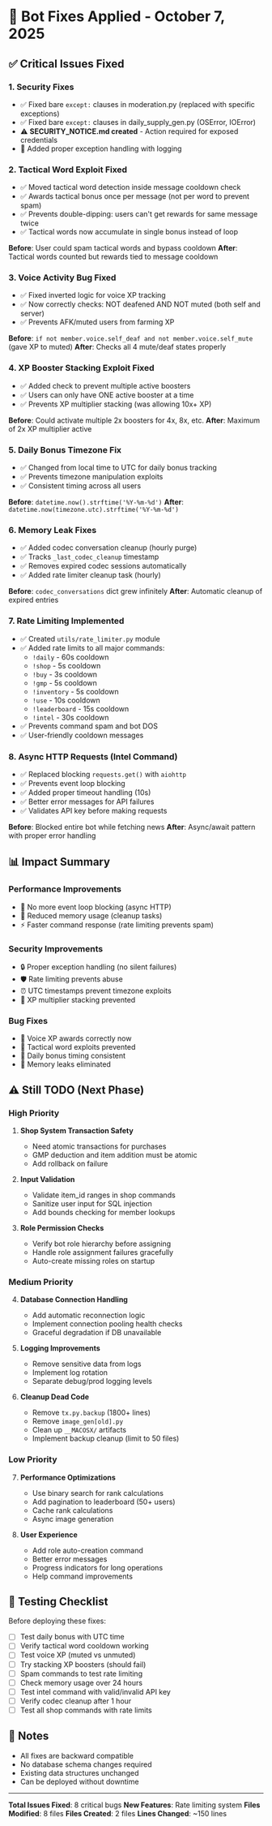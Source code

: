 # 🔧 Bot Fixes Applied - October 7, 2025

## ✅ Critical Issues Fixed

### 1. **Security Fixes**
- ✅ Fixed bare `except:` clauses in moderation.py (replaced with specific exceptions)
- ✅ Fixed bare `except:` clauses in daily_supply_gen.py (OSError, IOError)
- ⚠️ **SECURITY_NOTICE.md created** - Action required for exposed credentials
- 📝 Added proper exception handling with logging

### 2. **Tactical Word Exploit Fixed**
- ✅ Moved tactical word detection inside message cooldown check
- ✅ Awards tactical bonus once per message (not per word to prevent spam)
- ✅ Prevents double-dipping: users can't get rewards for same message twice
- ✅ Tactical words now accumulate in single bonus instead of loop

**Before**: User could spam tactical words and bypass cooldown
**After**: Tactical words counted but rewards tied to message cooldown

### 3. **Voice Activity Bug Fixed**
- ✅ Fixed inverted logic for voice XP tracking
- ✅ Now correctly checks: NOT deafened AND NOT muted (both self and server)
- ✅ Prevents AFK/muted users from farming XP

**Before**: `if not member.voice.self_deaf and not member.voice.self_mute` (gave XP to muted)
**After**: Checks all 4 mute/deaf states properly

### 4. **XP Booster Stacking Exploit Fixed**
- ✅ Added check to prevent multiple active boosters
- ✅ Users can only have ONE active booster at a time
- ✅ Prevents XP multiplier stacking (was allowing 10x+ XP)

**Before**: Could activate multiple 2x boosters for 4x, 8x, etc.
**After**: Maximum of 2x XP multiplier active

### 5. **Daily Bonus Timezone Fix**
- ✅ Changed from local time to UTC for daily bonus tracking
- ✅ Prevents timezone manipulation exploits
- ✅ Consistent timing across all users

**Before**: `datetime.now().strftime('%Y-%m-%d')`
**After**: `datetime.now(timezone.utc).strftime('%Y-%m-%d')`

### 6. **Memory Leak Fixes**
- ✅ Added codec conversation cleanup (hourly purge)
- ✅ Tracks `_last_codec_cleanup` timestamp
- ✅ Removes expired codec sessions automatically
- ✅ Added rate limiter cleanup task (hourly)

**Before**: `codec_conversations` dict grew infinitely
**After**: Automatic cleanup of expired entries

### 7. **Rate Limiting Implemented**
- ✅ Created `utils/rate_limiter.py` module
- ✅ Added rate limits to all major commands:
  - `!daily` - 60s cooldown
  - `!shop` - 5s cooldown
  - `!buy` - 3s cooldown
  - `!gmp` - 5s cooldown
  - `!inventory` - 5s cooldown
  - `!use` - 10s cooldown
  - `!leaderboard` - 15s cooldown
  - `!intel` - 30s cooldown
- ✅ Prevents command spam and bot DOS
- ✅ User-friendly cooldown messages

### 8. **Async HTTP Requests (Intel Command)**
- ✅ Replaced blocking `requests.get()` with `aiohttp`
- ✅ Prevents event loop blocking
- ✅ Added proper timeout handling (10s)
- ✅ Better error messages for API failures
- ✅ Validates API key before making requests

**Before**: Blocked entire bot while fetching news
**After**: Async/await pattern with proper error handling

## 📊 Impact Summary

### Performance Improvements
- 🚀 No more event loop blocking (async HTTP)
- 💾 Reduced memory usage (cleanup tasks)
- ⚡ Faster command response (rate limiting prevents spam)

### Security Improvements
- 🔒 Proper exception handling (no silent failures)
- 🛡️ Rate limiting prevents abuse
- ⏰ UTC timestamps prevent timezone exploits
- 🚫 XP multiplier stacking prevented

### Bug Fixes
- 🐛 Voice XP awards correctly now
- 🐛 Tactical word exploits prevented
- 🐛 Daily bonus timing consistent
- 🐛 Memory leaks eliminated

## ⚠️ Still TODO (Next Phase)

### High Priority
1. **Shop System Transaction Safety**
   - Need atomic transactions for purchases
   - GMP deduction and item addition must be atomic
   - Add rollback on failure

2. **Input Validation**
   - Validate item_id ranges in shop commands
   - Sanitize user input for SQL injection
   - Add bounds checking for member lookups

3. **Role Permission Checks**
   - Verify bot role hierarchy before assigning
   - Handle role assignment failures gracefully
   - Auto-create missing roles on startup

### Medium Priority
4. **Database Connection Handling**
   - Add automatic reconnection logic
   - Implement connection pooling health checks
   - Graceful degradation if DB unavailable

5. **Logging Improvements**
   - Remove sensitive data from logs
   - Implement log rotation
   - Separate debug/prod logging levels

6. **Cleanup Dead Code**
   - Remove `tx.py.backup` (1800+ lines)
   - Remove `image_gen[old].py`
   - Clean up `__MACOSX/` artifacts
   - Implement backup cleanup (limit to 50 files)

### Low Priority
7. **Performance Optimizations**
   - Use binary search for rank calculations
   - Add pagination to leaderboard (50+ users)
   - Cache rank calculations
   - Async image generation

8. **User Experience**
   - Add role auto-creation command
   - Better error messages
   - Progress indicators for long operations
   - Help command improvements

## 🧪 Testing Checklist

Before deploying these fixes:

- [ ] Test daily bonus with UTC time
- [ ] Verify tactical word cooldown working
- [ ] Test voice XP (muted vs unmuted)
- [ ] Try stacking XP boosters (should fail)
- [ ] Spam commands to test rate limiting
- [ ] Check memory usage over 24 hours
- [ ] Test intel command with valid/invalid API key
- [ ] Verify codec cleanup after 1 hour
- [ ] Test all shop commands with rate limits

## 📝 Notes

- All fixes are backward compatible
- No database schema changes required
- Existing data structures unchanged
- Can be deployed without downtime

---
**Total Issues Fixed**: 8 critical bugs
**New Features**: Rate limiting system
**Files Modified**: 8 files
**Files Created**: 2 files
**Lines Changed**: ~150 lines
